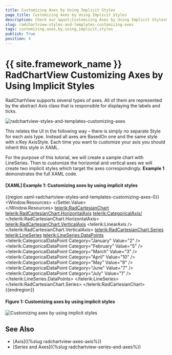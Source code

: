 ```yaml
---
title: Customizing Axes by Using Implicit Styles
page_title: Customizing Axes by Using Implicit Styles
description: Check our &quot;Customizing Axes by Using Implicit Styles&quot; documentation article for the RadChartView {{ site.framework_name }} control.
slug: radchartview-styles-and-templates-customizing-axes
tags: customizing,axes,by,using,implicit,styles
publish: True
position: 4
---
```


# {{ site.framework_name }} RadChartView Customizing Axes by Using Implicit Styles

RadChartView supports several types of axes. All of them are represented by the abstract Axis class that is responsible for displaying the labels and ticks.

![radchartview-styles-and-templates-customizing-axes](images/radchartview-styles-and-templates-customizing-axes.png)

This relates the UI in the following way – there is simply no separate Style for each axis type. Instead all axes are BasedOn one and the same style with x:Key AxisStyle. Each time you want to customize your axis you should inherit this style in XAML. 

For the purpose of this tutorial, we will create a sample chart with LineSeries. Then to customize the horizontal and vertical axes we will create two implicit styles which target the axes correspondingly. __Example 1__ demonstrates the full XAML code.

#### __[XAML] Example 1: Customizing axes by using implicit styles__	
{{region xaml-radchartview-styles-and-templates-customizing-axes-0}}
	<Window.Resources>
		<Style TargetType="telerik:CategoricalAxis" BasedOn="{StaticResource AxisStyle}">         
			<Setter Property="FontSize" Value="16" />
			<Setter Property="LabelStyle">
				<Setter.Value>
					<Style TargetType="TextBlock">
						<Setter Property="Foreground" Value="Red"/>
					</Style>
				</Setter.Value>
			</Setter>
		</Style>        
		<Style TargetType="telerik:LinearAxis" BasedOn="{StaticResource AxisStyle}">
			<Setter Property="FontSize" Value="18" />
			<Setter Property="LineStroke" Value="Blue" />
			<Setter Property="LineDashArray" Value="8 2" />
			<Setter Property="LabelTemplate">
				<Setter.Value>
					<DataTemplate>
						<Border BorderBrush="Blue" BorderThickness="1">
							<TextBlock Text="{Binding }"/>
						</Border>
					</DataTemplate>
				</Setter.Value>
			</Setter>
		</Style>
	</Window.Resources>
	<Grid>
		<telerik:RadCartesianChart>
			<telerik:RadCartesianChart.HorizontalAxis>
				<telerik:CategoricalAxis/>
			</telerik:RadCartesianChart.HorizontalAxis>
			<telerik:RadCartesianChart.VerticalAxis>
				<telerik:LinearAxis />
			</telerik:RadCartesianChart.VerticalAxis>
			<telerik:RadCartesianChart.Series>
				<telerik:LineSeries>
					<telerik:LineSeries.DataPoints>
						<telerik:CategoricalDataPoint Category="January" Value="2" />
						<telerik:CategoricalDataPoint Category="February" Value="5" />
						<telerik:CategoricalDataPoint Category="March" Value="3" />
						<telerik:CategoricalDataPoint Category="April" Value="10" />
						<telerik:CategoricalDataPoint Category="May" Value="9" />
						<telerik:CategoricalDataPoint Category="June" Value="7" />
						<telerik:CategoricalDataPoint Category="July" Value="1" />
					</telerik:LineSeries.DataPoints>
				</telerik:LineSeries>
			</telerik:RadCartesianChart.Series>
		</telerik:RadCartesianChart>
	</Grid>
{{endregion}}

#### __Figure 1: Customizing axes by using implicit styles__
![Customizing axes by using implicit styles](images/radchartview-styles-and-templates-customizing-axes-0.png)

## See Also
 * [Axis]({%slug radchartview-axes-axis%})
 * [Series and Axes]({%slug radchartview-series-and-axes%})
